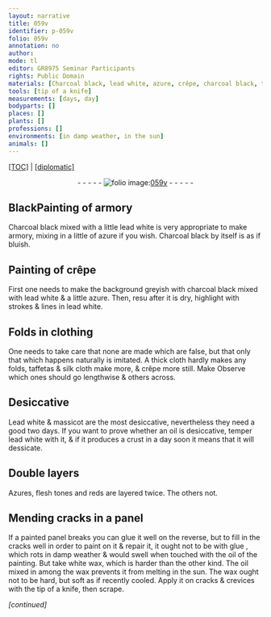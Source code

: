 ```yaml
---
layout: narrative
title: 059v
identifier: p-059v
folio: 059v
annotation: no
author:
mode: tl
editor: GR8975 Seminar Participants
rights: Public Domain
materials: [Charcoal black, lead white, azure, crêpe, charcoal black, thick cloth, taffetas, silk cloth, Lead white, massicot, oil, Azures, glue, white wax, wax]
tools: [tip of a knife]
measurements: [days, day]
bodyparts: []
places: []
plants: []
professions: []
environments: [in damp weather, in the sun]
animals: []
---
```


 <p><a href="{{ site.baseurl }}/translation/">[TOC]</a> | <a href="{{ site.baseurl }}/texts/p-059v_tc/" target="_blank">[diplomatic]</a></p><div class="folio" align="center">- - - - - <a href="http://gallica.bnf.fr/ark:/12148/btv1b10500001g/f124.item" target="_blank"><img src="https://cu-mkp.github.io/2017-workshop-edition/assets/photo-icon.png" alt="folio image: " style="display:inline-block; margin-bottom:-3px;"/>059v</a> - - - - - </div>  
  

## <span class="del">Black</span>Painting of armory

 
<span class="m">Charcoal black</span> mixed with a little <span class="m">lead white</span> is very appropriate to make armory, mixing in a little <span class="del">of <span class="ill"></span></span> <span class="m">azure</span> if you wish. <span class="m">Charcoal <span class="add">black</span></span> by itself is as if bluish.
 
 
  

## Painting of <span class="m">crêpe</span>

 
First one needs to make the background greyish with <span class="m">charcoal black</span> mixed with <span class="m">lead white</span> & a little <span class="m">azure</span>. Then, <span class="del">resu</span> after it is dry, highlight with strokes & lines in <span class="m">lead white</span>.
 
 
  

## Folds in clothing

 
One needs to take care that none are made which are false, but that only that which happens naturally is imitated. A <span class="m">thick cloth</span> hardly makes any folds, <span class="m">taffetas</span> & <span class="m">silk cloth</span> make more, & <span class="m">crêpe</span> more still. <span class="del">Make</span> Observe which ones should go lengthwise & others across.
 
 
  

## Desiccative

 
<span class="m">Lead white</span> & <span class="m">massicot</span> are the most desiccative, nevertheless they need a good two <span class="ms"><span class="tmp">days</span></span>. If you want to prove whether an <span class="m">oil</span> is desiccative, temper <span class="m">lead white</span> with it, & if it produces a crust <span class="del">in a <span class="ms"><span class="tmp">day</span></span></span> soon it means that it will dessicate.
 
 
  

## Double layers

 
<span class="m">Azures</span>, flesh tones and reds are layered twice. The others not.
 
 
  

## Mending cracks in a panel

 
If a painted panel breaks you can <span class="m">glue</span> it well on the reverse, but to fill in the cracks well in order to paint on it & repair it, it ought not to be with <span class="m">glue </span>, which rots <span class="env">in damp weather</span> & would swell when touched with the <span class="m">oil</span> of the painting. But take <span class="m">white wax</span>, which is harder than the other kind. The <span class="m">oil</span> mixed in among the <span class="m">wax</span> prevents it from melting <span class="env">in the sun</span>. The <span class="m">wax</span> ought not to be hard, but soft as if recently cooled. Apply it on cracks & crevices with the <span class="tl">tip of a knife</span>, then scrape.
 
*[continued]*
 
 